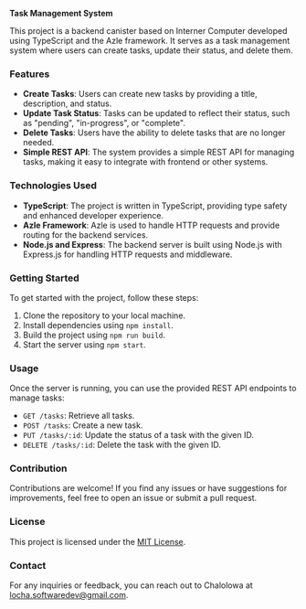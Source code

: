 **Task Management System**

This project is a backend canister based on Interner Computer developed using TypeScript and the Azle framework. It serves as a task management system where users can create tasks, update their status, and delete them. 

### Features
- **Create Tasks**: Users can create new tasks by providing a title, description, and status.
- **Update Task Status**: Tasks can be updated to reflect their status, such as "pending", "in-progress", or "complete".
- **Delete Tasks**: Users have the ability to delete tasks that are no longer needed.
- **Simple REST API**: The system provides a simple REST API for managing tasks, making it easy to integrate with frontend or other systems.

### Technologies Used
- **TypeScript**: The project is written in TypeScript, providing type safety and enhanced developer experience.
- **Azle Framework**: Azle is used to handle HTTP requests and provide routing for the backend services.
- **Node.js and Express**: The backend server is built using Node.js with Express.js for handling HTTP requests and middleware.

### Getting Started
To get started with the project, follow these steps:
1. Clone the repository to your local machine.
2. Install dependencies using `npm install`.
3. Build the project using `npm run build`.
4. Start the server using `npm start`.

### Usage
Once the server is running, you can use the provided REST API endpoints to manage tasks:
- `GET /tasks`: Retrieve all tasks.
- `POST /tasks`: Create a new task.
- `PUT /tasks/:id`: Update the status of a task with the given ID.
- `DELETE /tasks/:id`: Delete the task with the given ID.

### Contribution
Contributions are welcome! If you find any issues or have suggestions for improvements, feel free to open an issue or submit a pull request.

### License
This project is licensed under the [MIT License](LICENSE).

### Contact
For any inquiries or feedback, you can reach out to Chalolowa at locha.softwaredev@gmail.com.

